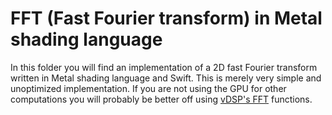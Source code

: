 FFT (Fast Fourier transform) in Metal shading language
======================

In this folder you will find an implementation of a 2D fast Fourier transform written in Metal shading language and Swift. This is merely very simple and unoptimized implementation. If you are not using the GPU for other computations you will probably be better off using [vDSP's FFT](https://developer.apple.com/documentation/accelerate/vdsp/fast_fourier_transforms) functions.
